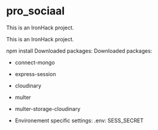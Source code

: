 # pro_sociaal
This is an IronHack project.


This is an IronHack project.

npm install Downloaded packages:
Downloaded packages:
- connect-mongo
- express-session
- cloudinary
- multer
- multer-storage-cloudinary

- Environement specific settings: 
.env: SESS_SECRET


